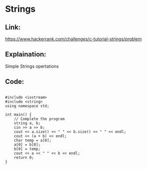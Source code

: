 # Strings 

## Link:

https://www.hackerrank.com/challenges/c-tutorial-strings/problem


## Explaination:

Simple Strings opertations

## Code:

```

#include <iostream>
#include <string>
using namespace std;

int main() {
	// Complete the program
    string a, b;
    cin >> a >> b;
    cout << a.size() << " " << b.size() << " " << endl;
    cout << (a + b) << endl;
    char temp = a[0];
    a[0] = b[0];
    b[0] = temp;
    cout << a << " " << b << endl;
    return 0;
}

```
